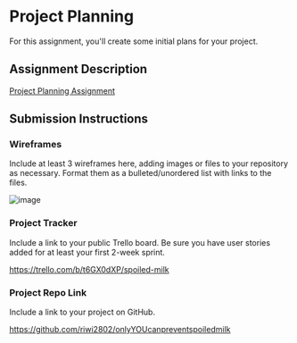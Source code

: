 # Project Planning
For this assignment, you'll create some initial plans for your project.

## Assignment Description
[Project Planning Assignment](https://education.launchcode.org/liftoff/modules/assignments/project-planning)

## Submission Instructions

### Wireframes

Include at least 3 wireframes here, adding images or files to your repository as necessary. Format them as a bulleted/unordered list with links to the files.

![image](https://user-images.githubusercontent.com/49697500/150877132-54c43a58-cc58-4f3d-8e98-b9c73943d0d0.png)



### Project Tracker

Include a link to your public Trello board. Be sure you have user stories added for at least your first 2-week sprint.

https://trello.com/b/t6GX0dXP/spoiled-milk

### Project Repo Link

Include a link to your project on GitHub.

https://github.com/riwi2802/onlyYOUcanpreventspoiledmilk
